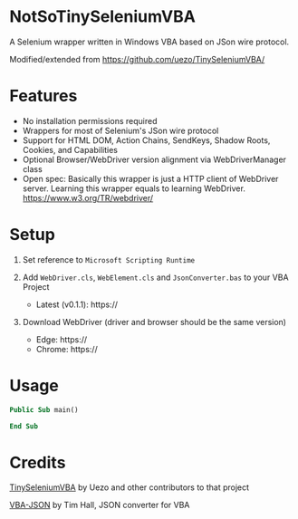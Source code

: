 # NotSoTinySeleniumVBA

A Selenium wrapper written in Windows VBA based on JSon wire protocol.

Modified/extended from https://github.com/uezo/TinySeleniumVBA/

# Features

- No installation permissions required
- Wrappers for most of Selenium's JSon wire protocol
- Support for HTML DOM, Action Chains, SendKeys, Shadow Roots, Cookies, and Capabilities
- Optional Browser/WebDriver version alignment via WebDriverManager class
- Open spec: Basically this wrapper is just a HTTP client of WebDriver server. Learning this wrapper equals to learning WebDriver.
https://www.w3.org/TR/webdriver/


# Setup

1. Set reference to `Microsoft Scripting Runtime`

1. Add `WebDriver.cls`, `WebElement.cls` and `JsonConverter.bas` to your VBA Project
    - Latest (v0.1.1): https://

1. Download WebDriver (driver and browser should be the same version)
    - Edge: https://
    - Chrome: https://

# Usage

```vb
Public Sub main()

End Sub
```

# Credits

[TinySeleniumVBA](https://github.com/uezo/TinySeleniumVBA/) by Uezo and other contributors to that project

[VBA-JSON](https://github.com/VBA-tools/VBA-JSON) by Tim Hall, JSON converter for VBA

